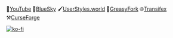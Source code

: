 🎥[YouTube](https://youtube.com/@Pbli)
🦋[BlueSky](https://bsky.app/profile/pabli.dev)
🖌️[UserStyles.world](https://userstyles.world/user/pabli)
🍴[GreasyFork](https://greasyfork.org/users/124677-pabli)
🌐[Transifex](https://app.transifex.com/user/profile/pabli/)
⚒️[CurseForge](https://www.curseforge.com/members/pabli/)

[![ko-fi](https://ko-fi.com/img/githubbutton_sm.svg)](https://ko-fi.com/pabli)




<!--
**pabli24/pabli24** is a ✨ _special_ ✨ repository because its `README.md` (this file) appears on your GitHub profile.

Here are some ideas to get you started:

- 🔭 I’m currently working on ...
- 🌱 I’m currently learning ...
- 👯 I’m looking to collaborate on ...
- 🤔 I’m looking for help with ...
- 💬 Ask me about ...
- 📫 How to reach me: ...
- 😄 Pronouns: ...
- ⚡ Fun fact: ...
-->
